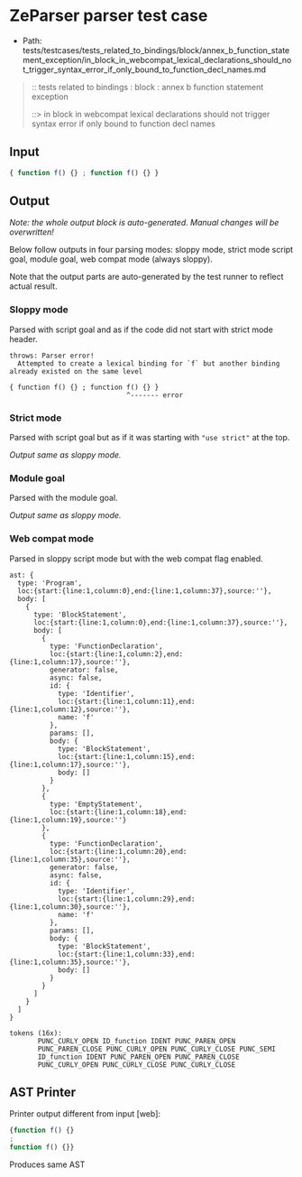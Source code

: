 # ZeParser parser test case

- Path: tests/testcases/tests_related_to_bindings/block/annex_b_function_statement_exception/in_block_in_webcompat_lexical_declarations_should_not_trigger_syntax_error_if_only_bound_to_function_decl_names.md

> :: tests related to bindings : block : annex b function statement exception
>
> ::> in block in webcompat lexical declarations should not trigger syntax error if only bound to function decl names

## Input

`````js
{ function f() {} ; function f() {} }
`````

## Output

_Note: the whole output block is auto-generated. Manual changes will be overwritten!_

Below follow outputs in four parsing modes: sloppy mode, strict mode script goal, module goal, web compat mode (always sloppy).

Note that the output parts are auto-generated by the test runner to reflect actual result.

### Sloppy mode

Parsed with script goal and as if the code did not start with strict mode header.

`````
throws: Parser error!
  Attempted to create a lexical binding for `f` but another binding already existed on the same level

{ function f() {} ; function f() {} }
                             ^------- error
`````

### Strict mode

Parsed with script goal but as if it was starting with `"use strict"` at the top.

_Output same as sloppy mode._

### Module goal

Parsed with the module goal.

_Output same as sloppy mode._

### Web compat mode

Parsed in sloppy script mode but with the web compat flag enabled.

`````
ast: {
  type: 'Program',
  loc:{start:{line:1,column:0},end:{line:1,column:37},source:''},
  body: [
    {
      type: 'BlockStatement',
      loc:{start:{line:1,column:0},end:{line:1,column:37},source:''},
      body: [
        {
          type: 'FunctionDeclaration',
          loc:{start:{line:1,column:2},end:{line:1,column:17},source:''},
          generator: false,
          async: false,
          id: {
            type: 'Identifier',
            loc:{start:{line:1,column:11},end:{line:1,column:12},source:''},
            name: 'f'
          },
          params: [],
          body: {
            type: 'BlockStatement',
            loc:{start:{line:1,column:15},end:{line:1,column:17},source:''},
            body: []
          }
        },
        {
          type: 'EmptyStatement',
          loc:{start:{line:1,column:18},end:{line:1,column:19},source:''}
        },
        {
          type: 'FunctionDeclaration',
          loc:{start:{line:1,column:20},end:{line:1,column:35},source:''},
          generator: false,
          async: false,
          id: {
            type: 'Identifier',
            loc:{start:{line:1,column:29},end:{line:1,column:30},source:''},
            name: 'f'
          },
          params: [],
          body: {
            type: 'BlockStatement',
            loc:{start:{line:1,column:33},end:{line:1,column:35},source:''},
            body: []
          }
        }
      ]
    }
  ]
}

tokens (16x):
       PUNC_CURLY_OPEN ID_function IDENT PUNC_PAREN_OPEN
       PUNC_PAREN_CLOSE PUNC_CURLY_OPEN PUNC_CURLY_CLOSE PUNC_SEMI
       ID_function IDENT PUNC_PAREN_OPEN PUNC_PAREN_CLOSE
       PUNC_CURLY_OPEN PUNC_CURLY_CLOSE PUNC_CURLY_CLOSE
`````


## AST Printer

Printer output different from input [web]:

````js
{function f() {}
;
function f() {}}
````

Produces same AST
